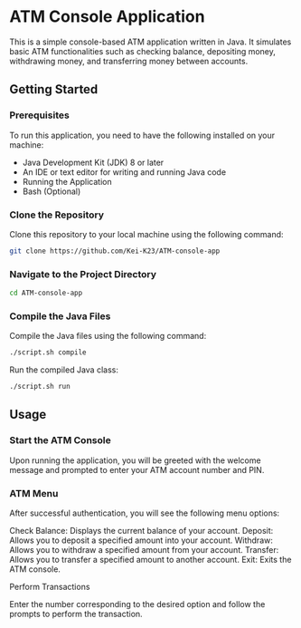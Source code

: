 # ATM Console Application

This is a simple console-based ATM application written in Java. It simulates basic ATM functionalities such as checking balance, depositing money, withdrawing money, and transferring money between accounts.

## Getting Started

### Prerequisites

To run this application, you need to have the following installed on your machine:

- Java Development Kit (JDK) 8 or later
- An IDE or text editor for writing and running Java code
- Running the Application
- Bash (Optional)

### Clone the Repository

Clone this repository to your local machine using the following command:

```bash
git clone https://github.com/Kei-K23/ATM-console-app
```

### Navigate to the Project Directory

```bash
cd ATM-console-app
```

### Compile the Java Files

Compile the Java files using the following command:

```bash
./script.sh compile
```

Run the compiled Java class:

```bash
./script.sh run
```

## Usage

### Start the ATM Console

Upon running the application, you will be greeted with the welcome message and prompted to enter your ATM account number and PIN.

### ATM Menu

After successful authentication, you will see the following menu options:

Check Balance: Displays the current balance of your account.
Deposit: Allows you to deposit a specified amount into your account.
Withdraw: Allows you to withdraw a specified amount from your account.
Transfer: Allows you to transfer a specified amount to another account.
Exit: Exits the ATM console.

Perform Transactions

Enter the number corresponding to the desired option and follow the prompts to perform the transaction.